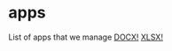 # apps
List of apps that we manage
[DOCX!](https://play.google.com/store/apps/details?id=com.xdev.docxreader.docx.docxviewer.document.doc.office.viewer.reader.word)
[XLSX!](https://play.google.com/store/apps/details?id=com.xsdev.xls.xlsx.excelviwer.excelreader.spread.sheets)
